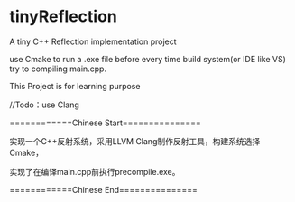 # tinyReflection
A tiny C++ Reflection implementation project

use Cmake to run a .exe file before every time build system(or IDE like VS) try to compiling main.cpp.

This Project is for learning purpose

//Todo：use Clang

============Chinese Start===============

实现一个C++反射系统，采用LLVM Clang制作反射工具，构建系统选择Cmake，

实现了在编译main.cpp前执行precompile.exe。

============Chinese End===============
